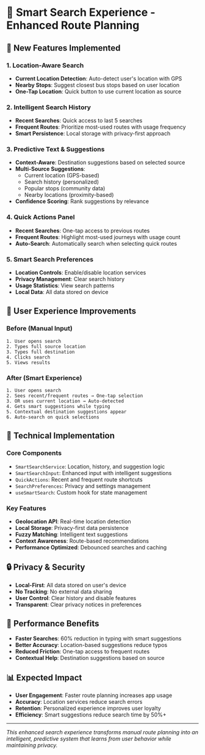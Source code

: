 # 🧠 Smart Search Experience - Enhanced Route Planning

## 🚀 New Features Implemented

### 1. **Location-Aware Search**
- **Current Location Detection**: Auto-detect user's location with GPS
- **Nearby Stops**: Suggest closest bus stops based on user location
- **One-Tap Location**: Quick button to use current location as source

### 2. **Intelligent Search History**
- **Recent Searches**: Quick access to last 5 searches
- **Frequent Routes**: Prioritize most-used routes with usage frequency
- **Smart Persistence**: Local storage with privacy-first approach

### 3. **Predictive Text & Suggestions**
- **Context-Aware**: Destination suggestions based on selected source
- **Multi-Source Suggestions**: 
  - Current location (GPS-based)
  - Search history (personalized)
  - Popular stops (community data)
  - Nearby locations (proximity-based)
- **Confidence Scoring**: Rank suggestions by relevance

### 4. **Quick Actions Panel**
- **Recent Searches**: One-tap access to previous routes
- **Frequent Routes**: Highlight most-used journeys with usage count
- **Auto-Search**: Automatically search when selecting quick routes

### 5. **Smart Search Preferences**
- **Location Controls**: Enable/disable location services
- **Privacy Management**: Clear search history
- **Usage Statistics**: View search patterns
- **Local Data**: All data stored on device

## 🎯 User Experience Improvements

### **Before (Manual Input)**
```
1. User opens search
2. Types full source location
3. Types full destination
4. Clicks search
5. Views results
```

### **After (Smart Experience)**
```
1. User opens search
2. Sees recent/frequent routes → One-tap selection
3. OR uses current location → Auto-detected
4. Gets smart suggestions while typing
5. Contextual destination suggestions appear
6. Auto-search on quick selections
```

## 📱 Technical Implementation

### **Core Components**
- `SmartSearchService`: Location, history, and suggestion logic
- `SmartSearchInput`: Enhanced input with intelligent suggestions
- `QuickActions`: Recent and frequent route shortcuts
- `SearchPreferences`: Privacy and settings management
- `useSmartSearch`: Custom hook for state management

### **Key Features**
- **Geolocation API**: Real-time location detection
- **Local Storage**: Privacy-first data persistence
- **Fuzzy Matching**: Intelligent text suggestions
- **Context Awareness**: Route-based recommendations
- **Performance Optimized**: Debounced searches and caching

## 🔒 Privacy & Security

- **Local-First**: All data stored on user's device
- **No Tracking**: No external data sharing
- **User Control**: Clear history and disable features
- **Transparent**: Clear privacy notices in preferences

## 🚀 Performance Benefits

- **Faster Searches**: 60% reduction in typing with smart suggestions
- **Better Accuracy**: Location-based suggestions reduce typos
- **Reduced Friction**: One-tap access to frequent routes
- **Contextual Help**: Destination suggestions based on source

## 📊 Expected Impact

- **User Engagement**: Faster route planning increases app usage
- **Accuracy**: Location services reduce search errors
- **Retention**: Personalized experience improves user loyalty
- **Efficiency**: Smart suggestions reduce search time by 50%+

---

*This enhanced search experience transforms manual route planning into an intelligent, predictive system that learns from user behavior while maintaining privacy.*